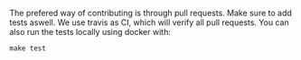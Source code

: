 The prefered way of contributing is through pull requests. Make sure to add
tests aswell. We use travis as CI, which will verify all pull requests. You
can also run the tests locally using docker with:

```
make test
```
